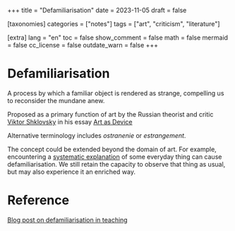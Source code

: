 +++
title = "Defamiliarisation"
date = 2023-11-05
draft = false

[taxonomies]
categories = ["notes"]
tags = ["art", "criticism", "literature"]

[extra]
lang = "en"
toc = false
show_comment = false
math = false
mermaid = false
cc_license = false
outdate_warn = false
+++

# Defamiliarisation

A process by which a familiar object is rendered as strange,
compelling us to reconsider the mundane anew.

Proposed as a primary function of art by the Russian theorist 
and critic 
[Viktor Shklovsky](https://en.wikipedia.org/wiki/Viktor_Shklovsky) 
in his essay
[Art as Device](https://warwick.ac.uk/fac/arts/english/currentstudents/undergraduate/modules/fulllist/first/en122/lecturelist2017-18/art_as_device_2015.pdf)

Alternative terminology includes *ostranenie* or *estrangement*.

The concept could be extended beyond the domain of art.
For example, encountering a
[systematic explanation](@/notes/systemism.md)
of some everyday thing can cause defamiliarisation.
We still retain the capacity to observe that thing as
usual, but may also experience it an enriched way.

# Reference

[Blog post on defamiliarisation in teaching](@/blog/thinking/2023-07-05-strange-food-pedagogy.md)
